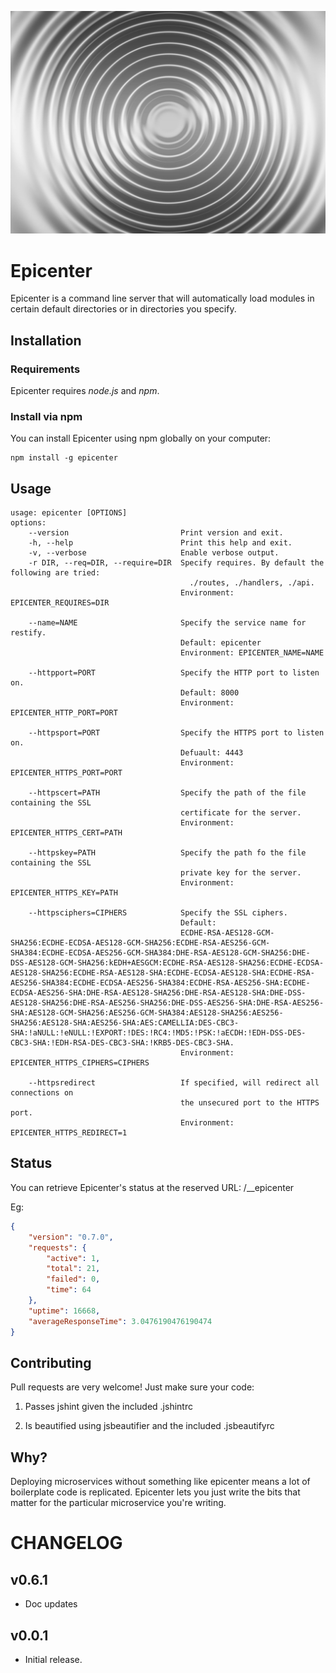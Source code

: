![Epicenter](/epicenter.jpg?raw=true)

Epicenter
=========

Epicenter is a command line server that will automatically load modules in certain default
directories or in directories you specify.

## Installation

### Requirements

Epicenter requires *node.js* and *npm*.

### Install via npm

You can install Epicenter using npm globally on your computer:

```
npm install -g epicenter
```

## Usage

```
usage: epicenter [OPTIONS]
options:
    --version                         Print version and exit.
    -h, --help                        Print this help and exit.
    -v, --verbose                     Enable verbose output.
    -r DIR, --req=DIR, --require=DIR  Specify requires. By default the following are tried:
                                        ./routes, ./handlers, ./api.
                                      Environment: EPICENTER_REQUIRES=DIR

    --name=NAME                       Specify the service name for restify.
                                      Default: epicenter
                                      Environment: EPICENTER_NAME=NAME

    --httpport=PORT                   Specify the HTTP port to listen on.
                                      Default: 8000
                                      Environment: EPICENTER_HTTP_PORT=PORT

    --httpsport=PORT                  Specify the HTTPS port to listen on.
                                      Defuault: 4443
                                      Environment: EPICENTER_HTTPS_PORT=PORT

    --httpscert=PATH                  Specify the path of the file containing the SSL
                                      certificate for the server.
                                      Environment: EPICENTER_HTTPS_CERT=PATH

    --httpskey=PATH                   Specify the path fo the file containing the SSL
                                      private key for the server.
                                      Environment: EPICENTER_HTTPS_KEY=PATH

    --httpsciphers=CIPHERS            Specify the SSL ciphers.
                                      Default:
                                      ECDHE-RSA-AES128-GCM-SHA256:ECDHE-ECDSA-AES128-GCM-SHA256:ECDHE-RSA-AES256-GCM-SHA384:ECDHE-ECDSA-AES256-GCM-SHA384:DHE-RSA-AES128-GCM-SHA256:DHE-DSS-AES128-GCM-SHA256:kEDH+AESGCM:ECDHE-RSA-AES128-SHA256:ECDHE-ECDSA-AES128-SHA256:ECDHE-RSA-AES128-SHA:ECDHE-ECDSA-AES128-SHA:ECDHE-RSA-AES256-SHA384:ECDHE-ECDSA-AES256-SHA384:ECDHE-RSA-AES256-SHA:ECDHE-ECDSA-AES256-SHA:DHE-RSA-AES128-SHA256:DHE-RSA-AES128-SHA:DHE-DSS-AES128-SHA256:DHE-RSA-AES256-SHA256:DHE-DSS-AES256-SHA:DHE-RSA-AES256-SHA:AES128-GCM-SHA256:AES256-GCM-SHA384:AES128-SHA256:AES256-SHA256:AES128-SHA:AES256-SHA:AES:CAMELLIA:DES-CBC3-SHA:!aNULL:!eNULL:!EXPORT:!DES:!RC4:!MD5:!PSK:!aECDH:!EDH-DSS-DES-CBC3-SHA:!EDH-RSA-DES-CBC3-SHA:!KRB5-DES-CBC3-SHA.
                                      Environment: EPICENTER_HTTPS_CIPHERS=CIPHERS

    --httpsredirect                   If specified, will redirect all connections on
                                      the unsecured port to the HTTPS port.
                                      Environment: EPICENTER_HTTPS_REDIRECT=1
```

## Status

You can retrieve Epicenter's status at the reserved URL: /__epicenter

Eg:

```json
{
    "version": "0.7.0",
    "requests": {
        "active": 1,
        "total": 21,
        "failed": 0,
        "time": 64
    },
    "uptime": 16668,
    "averageResponseTime": 3.0476190476190474
}
```

## Contributing

Pull requests are very welcome! Just make sure your code:

1) Passes jshint given the included .jshintrc

2) Is beautified using jsbeautifier and the included .jsbeautifyrc

## Why?

Deploying microservices without something like epicenter means a lot of boilerplate
code is replicated. Epicenter lets you just write the bits that matter for the
particular microservice you're writing.

# CHANGELOG

v0.6.1
------
- Doc updates

v0.0.1
------
- Initial release.
